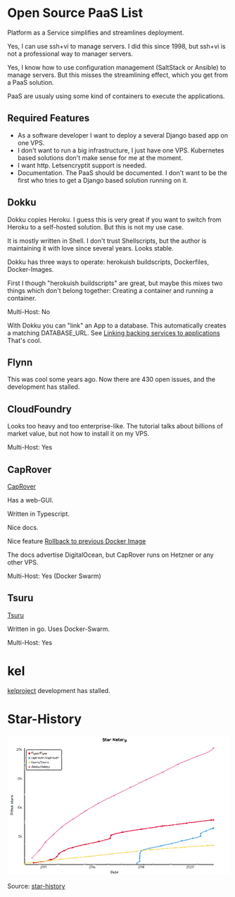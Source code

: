 # Open Source PaaS List

Platform as a Service simplifies and streamlines deployment.

Yes, I can use ssh+vi to manage servers. I did this since 1998, but ssh+vi is not 
a professional way to manager servers.

Yes, I know how to use configuration management (SaltStack or Ansible) to manage servers. But this misses
the streamlining effect, which you get from a PaaS solution.

PaaS are usualy using some kind of containers to execute the applications.

## Required Features

* As a software developer I want to deploy a several Django based app on one VPS.
* I don't want to run a big infrastructure, I just have one VPS. Kubernetes based solutions don't make sense for me at the moment.
* I want http. Letsencryptit support is needed.
* Documentation. The PaaS should be documented. I don't want to be the first who tries to get a Django based solution running on it.

## Dokku

Dokku copies Heroku. I guess this is very great if you want to switch from Heroku to a self-hosted solution. But this
is not my use case.

It is mostly written in Shell. I don't trust Shellscripts, but the author is maintaining it with love since several years. Looks stable.

Dokku has three ways to operate: herokuish buildscripts, Dockerfiles, Docker-Images.

First I though "herokuish buildscripts" are great, but maybe this mixes two things which don't belong together: Creating a container and running a container.

Multi-Host: No

With Dokku you can "link" an App to a database. This automatically creates a matching DATABASE_URL. 
See [Linking backing services to applications](http://dokku.viewdocs.io/dokku/deployment/application-deployment/#linking-backing-services-to-applications)
That's cool.

## Flynn

This was cool some years ago. Now there are 430 open issues, and the development has stalled.

## CloudFoundry

Looks too heavy and too enterprise-like. The tutorial talks about billions of market value, but not how to install it on my VPS.

Multi-Host: Yes

## CapRover

[CapRover](https://github.com/caprover/caprover)

Has a web-GUI.

Written in Typescript.

Nice docs.

Nice feature [Rollback to previous Docker Image](https://caprover.com/docs/deployment-methods.html#one-click-rollback)

The docs advertise DigitalOcean, but CapRover runs on Hetzner or any other VPS.

Multi-Host: Yes (Docker Swarm)

## Tsuru

[Tsuru](https://tsuru.io/)

Written in go. Uses Docker-Swarm.

Multi-Host: Yes

# kel
[kelproject](https://github.com/kelproject) development has stalled.

# Star-History

![paas-star-history](paas-star-history.png)

Source: [star-history](https://star-history.t9t.io/#caprover/caprover&flynn/flynn&tsuru/tsuru&dokku/dokku)

